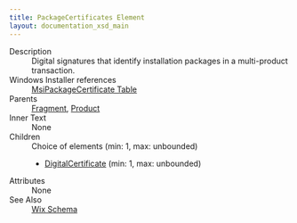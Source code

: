 ```yaml
---
title: PackageCertificates Element
layout: documentation_xsd_main
---
```

<dl>
  <dt>Description</dt>
  <dd>           Digital signatures that identify installation packages in a multi-product transaction.         </dd>
  <dt>Windows Installer references</dt>
  <dd>
    <a href="http://msdn.microsoft.com/library/cc542575.aspx" target="_blank">MsiPackageCertificate Table</a>
  </dd>
  <dt>Parents</dt>
  <dd>
    <a href="../fragment/">Fragment</a>, <a href="../product/">Product</a></dd>
  <dt>Inner Text</dt>
  <dd>None</dd>
  <dt>Children</dt>
  <dd>Choice of elements (min: 1, max: unbounded)<ul><li><a href="../digitalcertificate/">DigitalCertificate</a> (min: 1, max: unbounded)</li></ul></dd>
  <dt>Attributes</dt>
  <dd>None</dd>
  <dt>See Also</dt>
  <dd>
    <a href="../">Wix Schema</a>
  </dd>
</dl>
